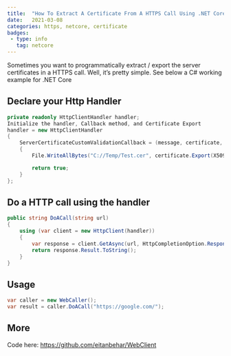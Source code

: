 ```yaml
---
title:  "How To Extract A Certificate From A HTTPS Call Using .NET Core"
date:   2021-03-08 
categories: https, netcore, certificate
badges: 
 - type: info
   tag: netcore
---
```


Sometimes you want to programmatically extract / export the server certificates in a HTTPS call. 
Well, it’s pretty simple. See below a C# working example for .NET Core

## Declare your Http Handler
```csharp
private readonly HttpClientHandler handler; 
Initialize the handler, Callback method, and Certificate Export
handler = new HttpClientHandler
{
    ServerCertificateCustomValidationCallback = (message, certificate, chain, sslPolicyErrors) =>
    {
        File.WriteAllBytes("C://Temp/Test.cer", certificate.Export(X509ContentType.Cert));

        return true;
    }
};
```

## Do a HTTP call using the handler

```csharp
public string DoACall(string url)
{
    using (var client = new HttpClient(handler))
    {
        var response = client.GetAsync(url, HttpCompletionOption.ResponseHeadersRead);
        return response.Result.ToString();
    }
}
```

## Usage

```csharp
var caller = new WebCaller();
var result = caller.DoACall("https://google.com/");
```

## More
Code here: https://github.com/eitanbehar/WebClient

